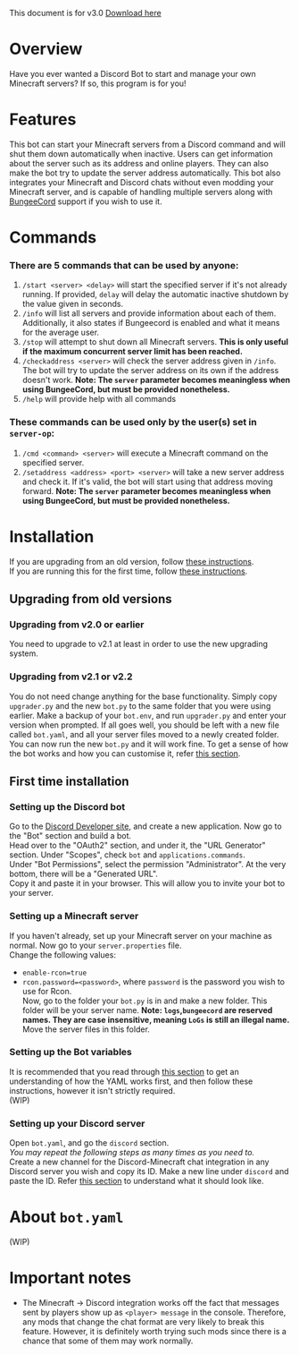 This document is for v3.0 [Download here](https://github.com/MinecraftServerDiscordBot/minecraft-server-discord-bot-python/releases/tag/v3.0)

# Overview
Have you ever wanted a Discord Bot to start and manage your own Minecraft servers? If so, this program is for you! 

# Features
This bot can start your Minecraft servers from a Discord command and will shut them down automatically when inactive. Users can get information about the server such as its address and online players. They can also make the bot try to update the server address automatically. This bot also integrates your Minecraft and Discord chats without even modding your Minecraft server, and is capable of handling multiple servers along with [BungeeCord](https://www.spigotmc.org/wiki/bungeecord) support if you wish to use it. 

# Commands
### There are 5 commands that can be used by anyone: 
1. `/start <server> <delay>` will start the specified server if it's not already running. If provided, `delay` will delay the automatic inactive shutdown by the value given in seconds. 
2. `/info` will list all servers and provide information about each of them. Additionally, it also states if Bungeecord is enabled and what it means for the average user. 
3. `/stop` will attempt to shut down all Minecraft servers. **This is only useful if the maximum concurrent server limit has been reached.** 
4. `/checkaddress <server>` will check the server address given in `/info`. The bot will try to update the server address on its own if the address doesn't work. **Note: The `server` parameter becomes meaningless when using BungeeCord, but must be provided nonetheless.** 
5. `/help` will provide help with all commands
### These commands can be used only by the user(s) set in `server-op`: 
1. `/cmd <command> <server>` will execute a Minecraft command on the specified server. 
2. `/setaddress <address> <port> <server>` will take a new server address and check it. If it's valid, the bot will start using that address moving forward. **Note: The `server` parameter becomes meaningless when using BungeeCord, but must be provided nonetheless.** 

# Installation
If you are upgrading from an old version, follow [these instructions](#upgrading-from-old-versions). <br />If you are running this for the first time, follow [these instructions](#first-time-installation). 
## Upgrading from old versions
### Upgrading from v2.0 or earlier
You need to upgrade to v2.1 at least in order to use the new upgrading system. 
### Upgrading from v2.1 or v2.2
You do not need change anything for the base functionality. Simply copy `upgrader.py` and the new `bot.py` to the same folder that you were using earlier. Make a backup of your `bot.env`, and run `upgrader.py` and enter your version when prompted. If all goes well, you should be left with a new file called `bot.yaml`, and all your server files moved to a newly created folder. You can now run the new `bot.py` and it will work fine. To get a sense of how the bot works and how you can customise it, refer [this section](#about-`bot.yaml`). 
## First time installation
### Setting up the Discord bot
Go to the [Discord Developer site](https://discord.com/developers/), and create a new application. Now go to the "Bot" section and build a bot. <br />
Head over to the "OAuth2" section, and under it, the "URL Generator" section. Under "Scopes", check `bot` and `applications.commands`. <br />
Under "Bot Permissions", select the permission "Administrator". At the very bottom, there will be a "Generated URL". <br />
Copy it and paste it in your browser. This will allow you to invite your bot to your server. <br />

### Setting up a Minecraft server
If you haven't already, set up your Minecraft server on your machine as normal. Now go to your `server.properties` file. <br />
Change the following values: 
- `enable-rcon=true` 
- `rcon.password=<password>`, where `password` is the password you wish to use for Rcon. <br />
Now, go to the folder your `bot.py` is in and make a new folder. This folder will be your server name. **Note: `logs`,`bungeecord` are reserved names. They are case insensitive, meaning `LoGs` is still an illegal name.** Move the server files in this folder. 
 
### Setting up the Bot variables
It is recommended that you read through [this section](#about-`bot.yaml`) to get an understanding of how the YAML works first, and then follow these instructions, however it isn't strictly required. <br />
(WIP)

### Setting up your Discord server
Open `bot.yaml`, and go the `discord` section. <br />
*You may repeat the following steps as many times as you need to. <br />*
Create a new channel for the Discord-Minecraft chat integration in any Discord server you wish and copy its ID. Make a new line under `discord` and paste the ID. Refer [this section](#about-`bot.yaml`) to understand what it should look like. 

# About `bot.yaml`
(WIP)

# Important notes
- The Minecraft -> Discord integration works off the fact that messages sent by players show up as `<player> message` in the console. Therefore, any mods that change the chat format are very likely to break this feature. However, it is definitely worth trying such mods since there is a chance that some of them may work normally. 
